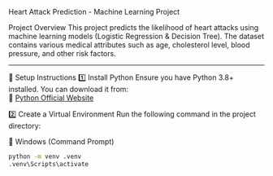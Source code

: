  Heart Attack Prediction - Machine Learning Project

 Project Overview
This project predicts the likelihood of heart attacks using machine learning models (Logistic Regression & Decision Tree). The dataset contains various medical attributes such as age, cholesterol level, blood pressure, and other risk factors.

---

 🚀 Setup Instructions
 1️⃣ Install Python
Ensure you have Python 3.8+ installed. You can download it from:  
🔗 [Python Official Website](https://www.python.org/downloads/)

 2️⃣ Create a Virtual Environment
Run the following command in the project directory:

 🔹 Windows (Command Prompt)
```bash
python -m venv .venv
.venv\Scripts\activate
